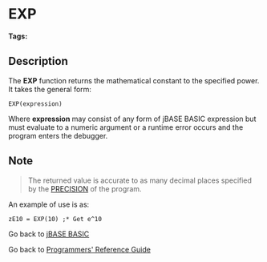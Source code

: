 # EXP

<PageHeader />

**Tags:**
<badge text='mathematical operations' vertical='middle' />

## Description

The **EXP** function returns the mathematical constant to the specified power. It takes the general form:

```
EXP(expression)
```

Where **expression** may consist of any form of jBASE BASIC expression but must evaluate to a numeric argument or a runtime error occurs and the program enters the debugger.

## Note

> The returned value is accurate to as many decimal places specified by the [PRECISION](./../precision) of the program.

An example of use is as:

```
zE10 = EXP(10) ;* Get e^10
```

Go back to [jBASE BASIC](./../README.md)

Go back to [Programmers' Reference Guide](./../../reference-guides/jbc/README.md)
  
<PageFooter />
